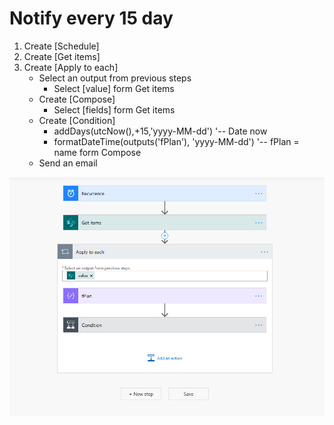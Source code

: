 # Notify every 15 day

1. Create [Schedule]
2. Create [Get items]
3. Create [Apply to each]
    - Select an output from previous steps
      - Select [value] form Get items
    - Create [Compose]
      - Select [fields] form Get items
    - Create [Condition]
      - addDays(utcNow(),+15,'yyyy-MM-dd') '-- Date now
      - formatDateTime(outputs('fPlan'), 'yyyy-MM-dd') '-- fPlan = name form Compose
    - Send an email


![image](https://github.com/Aphisit25/Notify-every-15-day-on-Power-Automate/blob/main/image/A1.png)
